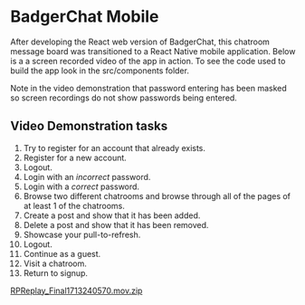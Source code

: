 
# BadgerChat Mobile

After developing the React web version of BadgerChat, this chatroom message board was transitioned to a React Native mobile application.
Below is a a screen recorded video of the app in action. To see the code used to build the app look in the src/components folder.

Note in the video demonstration that password entering has been masked so screen recordings do not show passwords being entered.

## Video Demonstration tasks
 1. Try to register for an account that already exists.
 2. Register for a new account.
 3. Logout.
 4. Login with an *incorrect* password.
 5. Login with a *correct* password.
 6. Browse two different chatrooms and browse through all of the pages of at least 1 of the chatrooms.
 7. Create a post and show that it has been added.
 8. Delete a post and show that it has been removed.
 9. Showcase your pull-to-refresh.
 10. Logout.
 11. Continue as a guest.
 12. Visit a chatroom.
 13. Return to signup.

[RPReplay_Final1713240570.mov.zip](https://github.com/river-alaqidy/BadgerChatMobile/files/15298496/RPReplay_Final1713240570.mov.zip)
